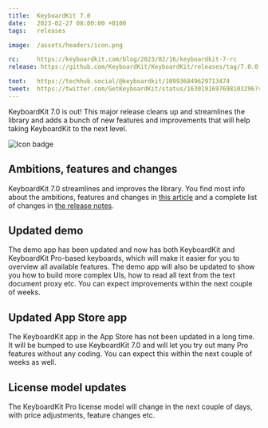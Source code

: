 ```yaml
---
title:  KeyboardKit 7.0
date:   2023-02-27 08:00:00 +0100
tags:   releases

image:  /assets/headers/icon.png

rc:     https://keyboardkit.com/blog/2023/02/16/keyboardkit-7-rc
release: https://github.com/KeyboardKit/KeyboardKit/releases/tag/7.0.0

toot:   https://techhub.social/@keyboardkit/109936849629713474
tweet:  https://twitter.com/GetKeyboardKit/status/1630191697698103296?s=20
---
```


KeyboardKit 7.0 is out! This major release cleans up and streamlines the library and adds a bunch of new features and improvements that will help taking KeyboardKit to the next level.

![Icon badge]({{page.image}})


## Ambitions, features and changes

KeyboardKit 7.0 streamlines and improves the library. You find most info about the ambitions, features and changes in [this article]({{page.rc}}) and a complete list of changes in [the release notes]({{page.release}}).


## Updated demo

The demo app has been updated and now has both KeyboardKit and KeyboardKit Pro-based keyboards, which will make it easier for you to overview all available features. The demo app will also be updated to show you how to build more complex UIs, how to read all text from the text document proxy etc. You can expect improvements within the next couple of weeks.


## Updated App Store app

The KeyboardKit app in the App Store has not been updated in a long time. It will be bumped to use KeyboardKit 7.0 and will let you try out many Pro features without any coding. You can expect this within the next couple of weeks as well.


## License model updates

The KeyboardKit Pro license model will change in the next couple of days, with price adjustments, feature changes etc.